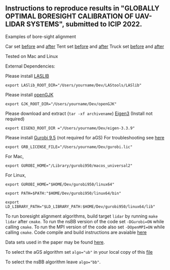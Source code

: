 Instructions to reproduce results in "GLOBALLY OPTIMAL BORESIGHT CALIBRATION OF UAV-LIDAR SYSTEMS", submitted to ICIP 2022.
-------
Examples of bore-sight alignment

Car set [before](https://raw.githubusercontent.com/coin-or/Gravity/Align/data_sets/LiDAR/Cars_before.png) and [after](https://raw.githubusercontent.com/coin-or/Gravity/Align/data_sets/LiDAR/Cars_after.png)
Tent set [before](https://raw.githubusercontent.com/coin-or/Gravity/Align/data_sets/LiDAR/Tent_before.png) and [after](https://raw.githubusercontent.com/coin-or/Gravity/Align/data_sets/LiDAR/Tent_after.png)
Truck set [before](https://raw.githubusercontent.com/coin-or/Gravity/Align/data_sets/LiDAR/Truck_before.png) and [after](https://raw.githubusercontent.com/coin-or/Gravity/Align/data_sets/LiDAR/Truck_after.png)

Tested on Mac and Linux

External Dependencies:

Please install [LASLIB](https://github.com/LAStools/LAStools)

`export LASlib_ROOT_DIR="/Users/yourname/Dev/LAStools/LASlib"`

Please install [openGJK](https://github.com/MattiaMontanari/openGJK)

`export GJK_ROOT_DIR="/Users/yourname/Dev/openGJK"`

Please download and extract (`tar -xf archivename`) [Eigen3](https://gitlab.com/libeigen/eigen/-/releases/3.3.9) (Install not required)

`export EIGEN3_ROOT_DIR ="/Users/yourname/Dev/eigen-3.3.9"`

Please install [Gurobi 9.5](https://www.gurobi.com/) (not required for aGS) For troubleshooting see [here](https://support.gurobi.com/hc/en-us/articles/360039093112-How-do-I-resolve-undefined-reference-errors-while-linking-Gurobi-in-C-)

`export GRB_LICENSE_FILE="/Users/yourname/Dev/gurobi.lic"`

For Mac,

`export GUROBI_HOME="/Library/gurobi950/macos_universal2"`

For Linux,

`export GUROBI_HOME="$HOME/Dev/gurobi950/linux64"`

`export PATH=$PATH:"$HOME/Dev/gurobi950/linux64/bin"`   

`export LD_LIBRARY_PATH="$LD_LIBRARY_PATH:$HOME/Dev/gurobi950/linux64/lib"`


To run boresight alignment algorithms, build target `lidar` by running `make lidar` after `cmake`. To run the nsBB version of the code set `-DGurobi=ON` while calling `cmake`. To run the MPI version of the code also set `-DOpenMPI=ON` while calling `cmake`. Code compile and build instructions are avaiable [here](https://github.com/coin-or/Gravity/blob/Align/README.md)

Data sets used in the paper may be found [here](https://github.com/coin-or/Gravity/tree/Align/data_sets/LiDAR).

To select the aGS algorithm set `algo="ub"` in your local copy of this [file](https://github.com/coin-or/Gravity/blob/Align/examples/MachineLearning/Supervised/LiDAR/LiDAR_main.cpp#L82/)

To select the nsBB algorithm leave `algo="bb"`.

